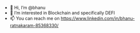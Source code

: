 - 👋 Hi, I’m @bhanu
- 👀 I’m interested in Blockchain and specifically DEFI
- 📫 You can reach me on https://www.linkedin.com/in/bhanu-ratnakaram-85368330/

<!---
bhanuratnakaram/bhanuratnakaram is a ✨ special ✨ repository because its `README.md` (this file) appears on your GitHub profile.
You can click the Preview link to take a look at your changes.
--->
